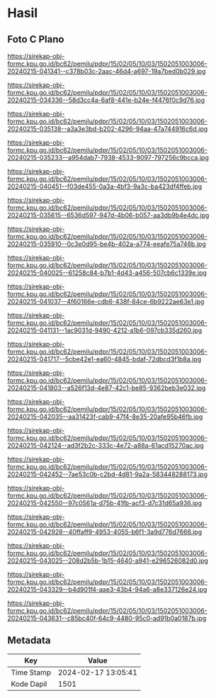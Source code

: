 # Hasil

## Foto C Plano

https://sirekap-obj-formc.kpu.go.id/bc62/pemilu/pdpr/15/02/05/10/03/1502051003006-20240215-041341--c378b03c-2aac-46d4-a697-19a7bed0b029.jpg

https://sirekap-obj-formc.kpu.go.id/bc62/pemilu/pdpr/15/02/05/10/03/1502051003006-20240215-034336--58d3cc4a-6af8-441e-b24e-f4476f0c9d76.jpg

https://sirekap-obj-formc.kpu.go.id/bc62/pemilu/pdpr/15/02/05/10/03/1502051003006-20240215-035138--a3a3e3bd-b202-4296-94aa-47a744916c6d.jpg

https://sirekap-obj-formc.kpu.go.id/bc62/pemilu/pdpr/15/02/05/10/03/1502051003006-20240215-035233--a954dab7-7938-4533-9097-797256c9bcca.jpg

https://sirekap-obj-formc.kpu.go.id/bc62/pemilu/pdpr/15/02/05/10/03/1502051003006-20240215-040451--f03de455-0a3a-4bf3-9a3c-ba423df4ffeb.jpg

https://sirekap-obj-formc.kpu.go.id/bc62/pemilu/pdpr/15/02/05/10/03/1502051003006-20240215-035615--6536d597-947d-4b06-b057-aa3db9b4e4dc.jpg

https://sirekap-obj-formc.kpu.go.id/bc62/pemilu/pdpr/15/02/05/10/03/1502051003006-20240215-035910--0c3e0d95-be4b-402a-a774-eeafe75a746b.jpg

https://sirekap-obj-formc.kpu.go.id/bc62/pemilu/pdpr/15/02/05/10/03/1502051003006-20240215-040025--61258c84-b7b1-4d43-a456-507cb6c1339e.jpg

https://sirekap-obj-formc.kpu.go.id/bc62/pemilu/pdpr/15/02/05/10/03/1502051003006-20240215-041037--4f60166e-cdb6-438f-84ce-6b9222ae63e1.jpg

https://sirekap-obj-formc.kpu.go.id/bc62/pemilu/pdpr/15/02/05/10/03/1502051003006-20240215-041131--1ac9031d-9490-4212-a1b6-097cb335d260.jpg

https://sirekap-obj-formc.kpu.go.id/bc62/pemilu/pdpr/15/02/05/10/03/1502051003006-20240215-041717--5cbe42e1-ea60-4845-bdaf-72dbcd3f1b8a.jpg

https://sirekap-obj-formc.kpu.go.id/bc62/pemilu/pdpr/15/02/05/10/03/1502051003006-20240215-041803--a526f13d-4e87-42c1-be85-9362beb3e032.jpg

https://sirekap-obj-formc.kpu.go.id/bc62/pemilu/pdpr/15/02/05/10/03/1502051003006-20240215-042035--aa31423f-cab9-47f4-8e35-20afe95b46fb.jpg

https://sirekap-obj-formc.kpu.go.id/bc62/pemilu/pdpr/15/02/05/10/03/1502051003006-20240215-042124--ad3f2b2c-333c-4e72-a88a-61acd15270ac.jpg

https://sirekap-obj-formc.kpu.go.id/bc62/pemilu/pdpr/15/02/05/10/03/1502051003006-20240215-042452--7ae53c0b-c2bd-4d81-9a2a-583448288173.jpg

https://sirekap-obj-formc.kpu.go.id/bc62/pemilu/pdpr/15/02/05/10/03/1502051003006-20240215-042550--97c0561a-d75b-41fb-acf3-d7c31d65a936.jpg

https://sirekap-obj-formc.kpu.go.id/bc62/pemilu/pdpr/15/02/05/10/03/1502051003006-20240215-042928--40ffaff9-4953-4055-b6f1-3a9d776d7666.jpg

https://sirekap-obj-formc.kpu.go.id/bc62/pemilu/pdpr/15/02/05/10/03/1502051003006-20240215-043025--208d2b5b-1b15-4640-a941-e296526082d0.jpg

https://sirekap-obj-formc.kpu.go.id/bc62/pemilu/pdpr/15/02/05/10/03/1502051003006-20240215-043329--b4d901f4-aae3-43b4-94a6-a8e337126e24.jpg

https://sirekap-obj-formc.kpu.go.id/bc62/pemilu/pdpr/15/02/05/10/03/1502051003006-20240215-043631--c85bc40f-64c9-4480-95c0-ad91b0a0187b.jpg


## Metadata

| Key        | Value               |
| ---------- | ------------------- |
| Time Stamp | 2024-02-17 13:05:41 |
| Kode Dapil | 1501                |



